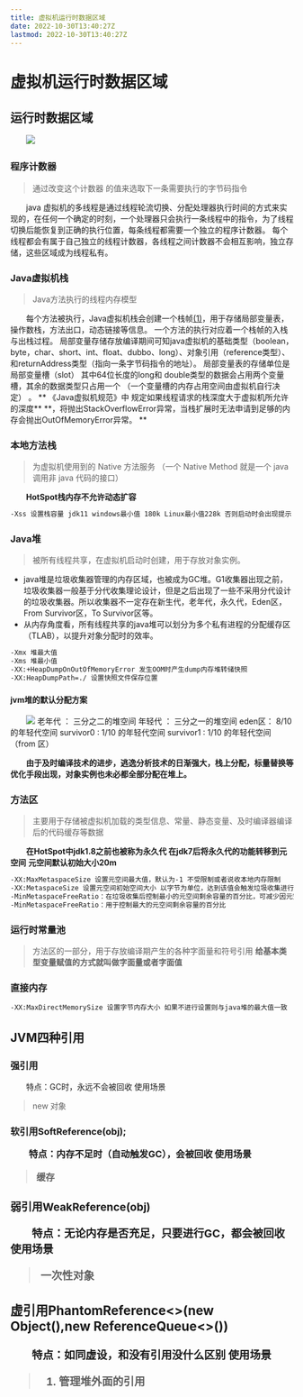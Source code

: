 ```yaml
---
title: 虚拟机运行时数据区域
date: 2022-10-30T13:40:27Z
lastmod: 2022-10-30T13:40:27Z
---
```


# 虚拟机运行时数据区域

## 运行时数据区域

　　![](/assets/net-img-1592902119376-b0ab487a-f7f3-454f-a784-aad737462ad4-20230330213502-h755rwl.png)

### 程序计数器

> 通过改变这个计数器 的值来选取下一条需要执行的字节码指令

　　java 虚拟机的多线程是通过线程轮流切换、分配处理器执行时间的方式来实现的，在任何一个确定的时刻，一个处理器只会执行一条线程中的指令，为了线程切换后能恢复到正确的执行位置，每条线程都需要一个独立的程序计数器。
每个线程都会有属于自己独立的线程计数器，各线程之间计数器不会相互影响，独立存储，这些区域成为线程私有。

### Java虚拟机栈

> Java方法执行的线程内存模型

　　每个方法被执行，Java虚拟机栈会创建一个栈帧[(1)](https://www.yuque.com/pride_yang/blog/gngtxy)，用于存储局部变量表，操作数栈，方法出口，动态链接等信息。
一个方法的执行对应着一个栈帧的入栈与出栈过程。
局部变量存储存放编译期间可知java虚拟机的基础类型（boolean，byte，char、short、int、float、dubbo、long）、对象引用（reference类型）、和returnAddress类型（指向一条字节码指令的地址）。
局部变量表的存储单位是局部变量槽（slot） 其中64位长度的long和 double类型的数据会占用两个变量槽，其余的数据类型只占用一个 （一个变量槽的内存占用空间由虚拟机自行决定） 。
** 《Java虚拟机规范》中  规定如果线程请求的栈深度大于虚拟机所允许的深度** **，将抛出StackOverflowError异常，当栈扩展时无法申请到足够的内存会抛出OutOfMemoryError异常。  **

### 本地方法栈

> 为虚拟机使用到的 Native 方法服务 （一个 Native Method 就是一个 java 调用非 java 代码的接口）

　　**HotSpot栈内存不允许动态扩容**

```bash
-Xss 设置栈容量 jdk11 windows最小值 180k Linux最小值228k 否则启动时会出现提示
```

### Java堆

> 被所有线程共享，在虚拟机启动时创建，用于存放对象实例。

- java堆是垃圾收集器管理的内存区域，也被成为GC堆。G1收集器出现之前，垃圾收集器一般基于分代收集理论设计，但是之后出现了一些不采用分代设计的垃圾收集器。所以收集器不一定存在新生代，老年代，永久代，Eden区，From Survivor区，To Survivor区等。
- 从内存角度看，所有线程共享的java堆可以划分为多个私有进程的分配缓存区（TLAB），以提升对象分配时的效率。

```bash
-Xmx 堆最大值
-Xms 堆最小值
-XX:+HeapDumpOnOutOfMemoryError 发生OOM时产生dump内存堆转储快照
-XX:HeapDumpPath=./ 设置快照文件保存位置
```

#### jvm堆的默认分配方案

　　![](/assets/net-img-1646742883104-4eef3a95-3655-44f4-8887-2f5f1628732e-20230330213506-2xv20ln.png)
老年代 ： 三分之二的堆空间
年轻代 ： 三分之一的堆空间
eden区： 8/10 的年轻代空间
survivor0 : 1/10 的年轻代空间
survivor1 : 1/10 的年轻代空间（from 区）

　　**由于及时编译技术的进步，逃逸分析技术的日渐强大，栈上分配，标量替换等优化手段出现，对象实例也未必都全部分配在堆上。**

### 方法区

> 主要用于存储被虚拟机加载的类型信息、常量、静态变量、及时编译器编译后的代码缓存等数据

　　**在HotSpot中jdk1.8之前也被称为永久代 在jdk7后将永久代的功能转移到元空间**
**元空间默认初始大小20m**

```bash
-XX:MaxMetaspaceSize 设置元空间最大值，默认为-1 不受限制或者说收本地内存限制
-XX:MetaspaceSize 设置元空间初始空间大小 以字节为单位，达到该值会触发垃圾收集进行类型卸载，同事收集器会对该值进行调整，如果释放大量空间则适当降低该值，如果释放很少空间，那么在不超过最大值情况下适当提高。
-MinMetaspaceFreeRatio：在垃圾收集后控制最小的元空间剩余容量的百分比，可减少因元空间不足导致垃圾收集的频率
-MinMetaspaceFreeRatio：用于控制最大的元空间剩余容量的百分比
```

###

### 运行时常量池

> 方法区的一部分，用于存放编译期产生的各种字面量和符号引用
> **给基本类型变量赋值的方式就叫做字面量或者字面值**

### 直接内存

```bash
-XX:MaxDirectMemorySize 设置字节内存大小 如果不进行设置则与java堆的最大值一致
```

## JVM四种引用

### 强引用

　　特点：GC时，永远不会被回收
使用场景

> new 对象

### 软引用SoftReference<Object>(obj);

　　特点：内存不足时（自动触发GC），会被回收
使用场景

> 缓存

### 弱引用WeakReference<Object>(obj)

　　特点：无论内存是否充足，只要进行GC，都会被回收
使用场景

> 一次性对象

### 虚引用PhantomReference<>(new Object(),new ReferenceQueue<>())

　　特点：如同虚设，和没有引用没什么区别
使用场景

> 1. 管理堆外面的引用

##
